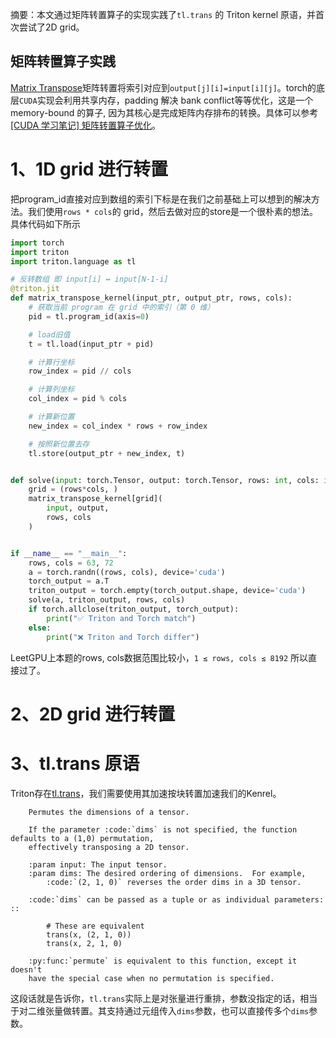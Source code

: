 摘要：本文通过矩阵转置算子的实现实践了`tl.trans` 的 Triton kernel 原语，并首次尝试了2D grid。

## 矩阵转置算子实践

[Matrix Transpose](https://leetgpu.com/challenges/matrix-transpose)矩阵转置将索引对应到`output[j][i]=input[i][j]`。torch的底层`CUDA`实现会利用共享内存，padding 解决 bank conflict等等优化，这是一个memory-bound 的算子, 因为其核心是完成矩阵内存排布的转换。具体可以参考[[CUDA 学习笔记] 矩阵转置算子优化](https://zhuanlan.zhihu.com/p/692010210)。

# 1、1D grid 进行转置

把program_id直接对应到数组的索引下标是在我们之前基础上可以想到的解决方法。我们使用`rows * cols`的 grid，然后去做对应的store是一个很朴素的想法。具体代码如下所示

```Python
import torch
import triton
import triton.language as tl

# 反转数组 即 input[i] ↔ input[N-1-i]
@triton.jit
def matrix_transpose_kernel(input_ptr, output_ptr, rows, cols):
    # 获取当前 program 在 grid 中的索引（第 0 维）
    pid = tl.program_id(axis=0)

    # load旧值
    t = tl.load(input_ptr + pid)

    # 计算行坐标
    row_index = pid // cols

    # 计算列坐标
    col_index = pid % cols

    # 计算新位置
    new_index = col_index * rows + row_index

    # 按照新位置去存
    tl.store(output_ptr + new_index, t)


def solve(input: torch.Tensor, output: torch.Tensor, rows: int, cols: int):
    grid = (rows*cols, )
    matrix_transpose_kernel[grid](
        input, output,
        rows, cols
    )


if __name__ == "__main__":
    rows, cols = 63, 72
    a = torch.randn((rows, cols), device='cuda')
    torch_output = a.T
    triton_output = torch.empty(torch_output.shape, device='cuda')
    solve(a, triton_output, rows, cols)
    if torch.allclose(triton_output, torch_output):
        print("✅ Triton and Torch match")
    else:
        print("❌ Triton and Torch differ")
```

LeetGPU上本题的rows, cols数据范围比较小，`1 ≤ rows, cols ≤ 8192` 所以直接过了。

# 2、2D grid 进行转置

# 3、tl.trans 原语

Triton存在[tl.trans](https://github.com/triton-lang/triton/blob/c817b9b63d40ead1ed023b7663f5ea14f676f4bc/python/triton/language/core.py#L1740)，我们需要使用其加速按块转置加速我们的Kenrel。

```
    Permutes the dimensions of a tensor.

    If the parameter :code:`dims` is not specified, the function defaults to a (1,0) permutation,
    effectively transposing a 2D tensor.

    :param input: The input tensor.
    :param dims: The desired ordering of dimensions.  For example,
        :code:`(2, 1, 0)` reverses the order dims in a 3D tensor.

    :code:`dims` can be passed as a tuple or as individual parameters: ::

        # These are equivalent
        trans(x, (2, 1, 0))
        trans(x, 2, 1, 0)

    :py:func:`permute` is equivalent to this function, except it doesn't
    have the special case when no permutation is specified.
```

这段话就是告诉你，`tl.trans`实际上是对张量进行重排，参数没指定的话，相当于对二维张量做转置。其支持通过元组传入`dims`参数，也可以直接传多个`dims`参数。

